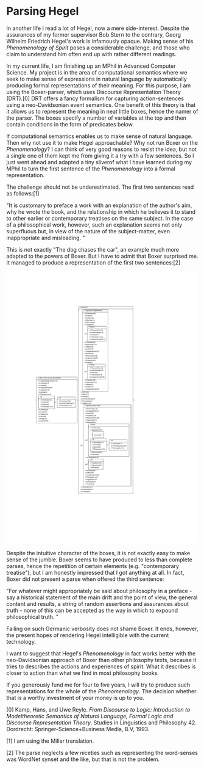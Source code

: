 # Parsing Hegel


In another life I read a lot of Hegel, now a mere side-interest. Despite the assurances of my former supervisor Bob Stern to the contrary, Georg Wilhelm Friedrich Hegel's work is infamously opaque. Making sense of his *Phenomenology of Spirit* poses a considerable challenge, and those who claim to understand him often end up with rather different readings.

In my current life, I am finishing up an MPhil in Advanced Computer Science. My project is in the area of computational semantics where we seek to make sense of expressions in natural language by automatically producing formal representations of their meaning. For this purpose, I am using the Boxer-parser, which uses Discourse Representation Theory (DRT).[0] DRT offers a fancy formalism for capturing action-sentences using a neo-Davidsonian event semantics. One benefit of this theory is that it allows us to represent the meaning in neat little boxes, hence the namer of the parser. The boxes specify a number of variables at the top and then contain conditions in the form of predicates below.

If computational semantics enables us to make sense of natural language. Then why not use it to make Hegel approachable? Why not run Boxer on the *Phenomenology*? I can think of very good reasons to resist the idea, but not a single one of them kept  me from giving it a try with a few sentences. So I just went ahead and adapted a tiny sliverof  what I have learned during my MPhil to turn the first sentence of the *Phenomenology* into a formal representation.

The challenge should not be underestimated. The first two sentences read as follows:[1]

"It is customary to preface a work with an explanation of the author's aim, why he wrote the book, and the relationship in which he believes it to stand to other earlier or contemporary treatises on the same subject. In the case of a philosophical work, however, such an explanation seems not only superfluous but, in view of the nature of the subject-matter, even inappropriate and misleading. "

This is not exactly "The dog chases the car", an example much more adapted to the powers of Boxer. But I have to admit that Boxer surprised me. It managed to produce a representation of the first two sentences:[2]

<img src="https://raw.githubusercontent.com/dstrohmaier/parsinghegel/master/data/box_first_sent.svg?sanitize=true">

Despite the intuitive character of the boxes, it is not exactly easy to make sense of the jumble. Boxer seems to have produced to less than complete parses, hence the repetition of certain elements (e.g. "contemporary treatise"), but I am honestly impressed that I got anything at all. In fact, Boxer did not present a parse when offered the third sentence:

"For whatever might appropriately be said about philosophy in a preface - say a historical statement of the main drift and the point of view, the general content and results, a string of random assertions and assurances about truth - none of this can be accepted as the way in which to expound philosophical truth. "

Failing on such Germanic verbosity does not shame Boxer. It ends, however, the present hopes of rendering Hegel intelligible with the current technology.

I want to suggest that Hegel's *Phenomenology* in fact works better with the neo-Davidsonian approach of Boxer than other philosophy texts, because it tries to describes the actions and experiences of spirit. What it describes is closer to action than what we find in most philosophy books. 

If you generously fund me for four to five years, I will try to produce such representations for the whole of the *Phenomenology*. The decision whether that is a worthy investment of your money is up to you.



[0] Kamp, Hans, and Uwe Reyle. *From Discourse to Logic: Introduction to Modeltheoretic Semantics of Natural Language, Formal Logic and Discourse Representation Theory*. Studies in Linguistics and Philosophy 42. Dordrecht: Springer-Science+Business Media, B.V, 1993.

[1] I am using the Miller translation.

[2] The parse neglects a few niceties such as representing the word-senses was WordNet synset and the like, but that is not the problem.
